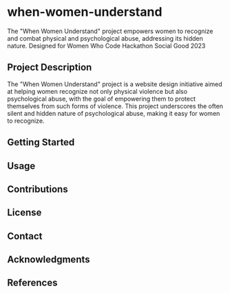 # when-women-understand
The "When Women Understand" project empowers women to recognize and combat physical and psychological abuse, addressing its hidden nature. Designed for Women Who Code Hackathon Social Good 2023 

## Project Description
The "When Women Understand" project is a website design initiative aimed at helping women recognize not only physical violence but also psychological abuse, 
with the goal of empowering them to protect themselves from such forms of violence. 
This project underscores the often silent and hidden nature of psychological abuse, making it easy for women to recognize.

## Getting Started

## Usage

## Contributions

## License

## Contact

## Acknowledgments

## References
